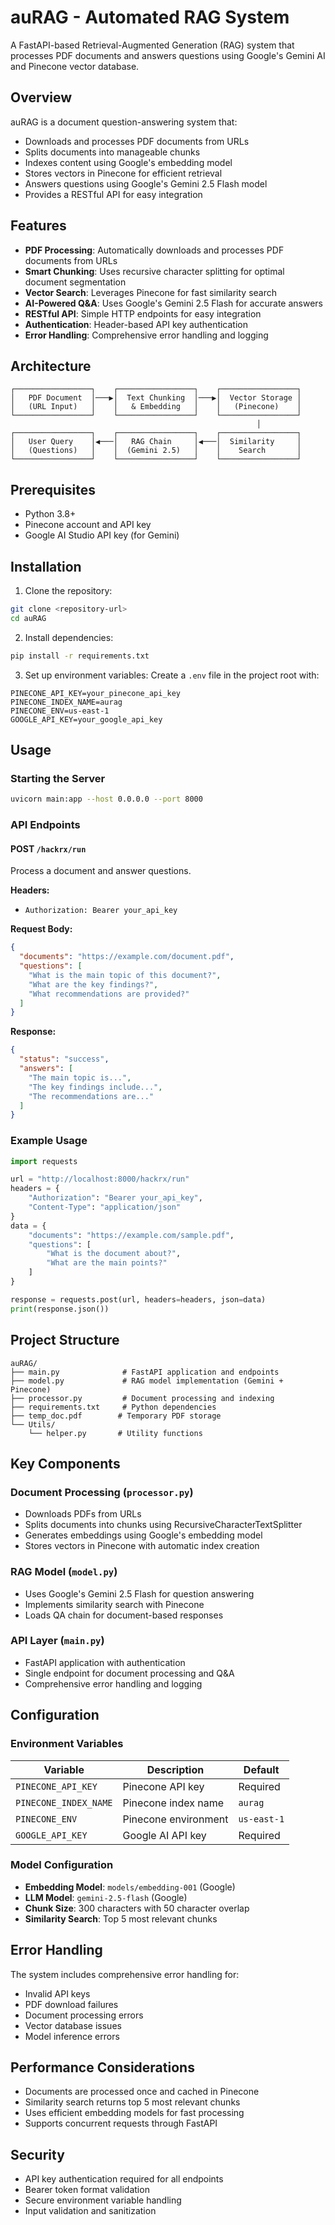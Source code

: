 # auRAG - Automated RAG System

A FastAPI-based Retrieval-Augmented Generation (RAG) system that processes PDF documents and answers questions using Google's Gemini AI and Pinecone vector database.

## Overview

auRAG is a document question-answering system that:
- Downloads and processes PDF documents from URLs
- Splits documents into manageable chunks
- Indexes content using Google's embedding model
- Stores vectors in Pinecone for efficient retrieval
- Answers questions using Google's Gemini 2.5 Flash model
- Provides a RESTful API for easy integration

## Features

- **PDF Processing**: Automatically downloads and processes PDF documents from URLs
- **Smart Chunking**: Uses recursive character splitting for optimal document segmentation
- **Vector Search**: Leverages Pinecone for fast similarity search
- **AI-Powered Q&A**: Uses Google's Gemini 2.5 Flash for accurate answers
- **RESTful API**: Simple HTTP endpoints for easy integration
- **Authentication**: Header-based API key authentication
- **Error Handling**: Comprehensive error handling and logging

## Architecture

```
┌─────────────────┐    ┌─────────────────┐    ┌─────────────────┐
│   PDF Document  │───▶│  Text Chunking  │───▶│  Vector Storage │
│   (URL Input)   │    │   & Embedding   │    │   (Pinecone)    │
└─────────────────┘    └─────────────────┘    └─────────────────┘
                                                       │
┌─────────────────┐    ┌─────────────────┐    ┌─────────────────┐
│   User Query    │◀───│   RAG Chain     │◀───│  Similarity     │
│   (Questions)   │    │  (Gemini 2.5)   │    │    Search       │
└─────────────────┘    └─────────────────┘    └─────────────────┘
```

## Prerequisites

- Python 3.8+
- Pinecone account and API key
- Google AI Studio API key (for Gemini)

## Installation

1. Clone the repository:
```bash
git clone <repository-url>
cd auRAG
```

2. Install dependencies:
```bash
pip install -r requirements.txt
```

3. Set up environment variables:
Create a `.env` file in the project root with:
```env
PINECONE_API_KEY=your_pinecone_api_key
PINECONE_INDEX_NAME=aurag
PINECONE_ENV=us-east-1
GOOGLE_API_KEY=your_google_api_key
```

## Usage

### Starting the Server

```bash
uvicorn main:app --host 0.0.0.0 --port 8000
```

### API Endpoints

#### POST `/hackrx/run`

Process a document and answer questions.

**Headers:**
- `Authorization: Bearer your_api_key`

**Request Body:**
```json
{
  "documents": "https://example.com/document.pdf",
  "questions": [
    "What is the main topic of this document?",
    "What are the key findings?",
    "What recommendations are provided?"
  ]
}
```

**Response:**
```json
{
  "status": "success",
  "answers": [
    "The main topic is...",
    "The key findings include...",
    "The recommendations are..."
  ]
}
```

### Example Usage

```python
import requests

url = "http://localhost:8000/hackrx/run"
headers = {
    "Authorization": "Bearer your_api_key",
    "Content-Type": "application/json"
}
data = {
    "documents": "https://example.com/sample.pdf",
    "questions": [
        "What is the document about?",
        "What are the main points?"
    ]
}

response = requests.post(url, headers=headers, json=data)
print(response.json())
```

## Project Structure

```
auRAG/
├── main.py              # FastAPI application and endpoints
├── model.py             # RAG model implementation (Gemini + Pinecone)
├── processor.py         # Document processing and indexing
├── requirements.txt     # Python dependencies
├── temp_doc.pdf        # Temporary PDF storage
└── Utils/
    └── helper.py       # Utility functions
```

## Key Components

### Document Processing (`processor.py`)
- Downloads PDFs from URLs
- Splits documents into chunks using RecursiveCharacterTextSplitter
- Generates embeddings using Google's embedding model
- Stores vectors in Pinecone with automatic index creation

### RAG Model (`model.py`)
- Uses Google's Gemini 2.5 Flash for question answering
- Implements similarity search with Pinecone
- Loads QA chain for document-based responses

### API Layer (`main.py`)
- FastAPI application with authentication
- Single endpoint for document processing and Q&A
- Comprehensive error handling and logging

## Configuration

### Environment Variables

| Variable | Description | Default |
|----------|-------------|---------|
| `PINECONE_API_KEY` | Pinecone API key | Required |
| `PINECONE_INDEX_NAME` | Pinecone index name | `aurag` |
| `PINECONE_ENV` | Pinecone environment | `us-east-1` |
| `GOOGLE_API_KEY` | Google AI API key | Required |

### Model Configuration

- **Embedding Model**: `models/embedding-001` (Google)
- **LLM Model**: `gemini-2.5-flash` (Google)
- **Chunk Size**: 300 characters with 50 character overlap
- **Similarity Search**: Top 5 most relevant chunks

## Error Handling

The system includes comprehensive error handling for:
- Invalid API keys
- PDF download failures
- Document processing errors
- Vector database issues
- Model inference errors

## Performance Considerations

- Documents are processed once and cached in Pinecone
- Similarity search returns top 5 most relevant chunks
- Uses efficient embedding models for fast processing
- Supports concurrent requests through FastAPI

## Security

- API key authentication required for all endpoints
- Bearer token format validation
- Secure environment variable handling
- Input validation and sanitization 